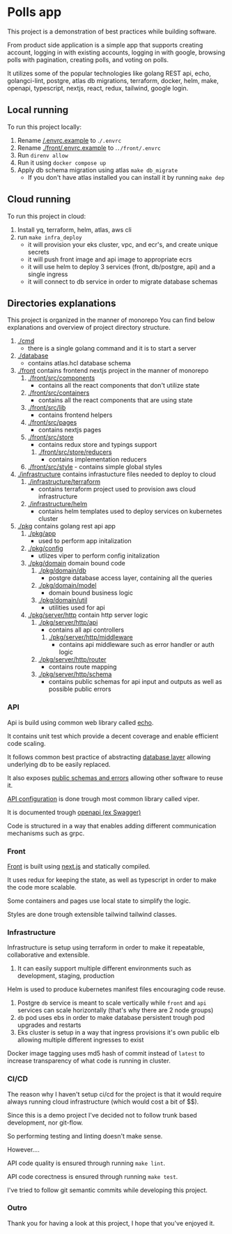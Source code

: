 # Polls app

This project is a demonstration of best practices while building software.

From product side application is a simple app that supports creating account, logging in with existing accounts, logging in with google, browsing polls with pagination, creating polls, and voting on polls.

It utilizes some of the popular technologies like golang REST api, echo, golangci-lint, postgre, atlas db migrations, terraform, docker, helm, make, openapi, typescript, nextjs, react, redux, tailwind, google login.

## Local running

To run this project locally:

1. Rename [/.envrc.example](./envrc.example) to .`/.envrc`
2. Rename [./front/.envrc.example](./front/envrc.example) to .`./front/.envrc`
3. Run `direnv allow`
4. Run it using `docker compose up`
5. Apply db schema migration using atlas `make db_migrate`
    - If you don't have atlas installed you can install it by running `make dep`

## Cloud running

To run this project in cloud:

1. Install yq, terraform, helm, atlas, aws cli
2. run `make infra_deploy`
    - it will provision your eks cluster, vpc, and ecr's, and create unique secrets
    - it will push front image and api image to appropriate ecrs
    - it will use helm to deploy 3 services (front, db/postgre, api) and a single ingress
    - it will connect to db service in order to migrate database schemas

## Directories explanations

This project is organized in the manner of monorepo
You can find below explanations and overview of project directory structure.

1. [./cmd](./cmd)
    - there is a single golang command and it is to start a server
2. [./database](./database)
    - contains atlas.hcl database schema
3. [./front](./front)
   contains frontend nextjs project in the manner of monorepo
    1. [./front/src/components](./front/src/components)
        - contains all the react components that don't utilize state
    2. [./front/src/containers](./front/src/containers)
        - contains all the react components that are using state
    3. [./front/src/lib](./front/src/lib)
        - contains frontend helpers
    4. [./front/src/pages](./front/src/pages)
        - contains nextjs pages
    5. [./front/src/store](./front/src/store)
        - contains redux store and typings support
        1. [./front/src/store/reducers](./front/src/store/reducers)
            - contains implementation reducers
    6. [./front/src/style](./front/src/style) - contains simple global styles
4. [./infrastructure](./infrastucture)
   contains infrastucture files needed to deploy to cloud
    1. [./infrastructure/terraform](./infrastructure/terraform)
        - contains terraform project used to provision aws cloud infrastructure
    2. [./infrastructure/helm](./infrastructure/helm)
        - contains helm templates used to deploy services on kubernetes cluster
5. [./pkg](./pkg)
   contains golang rest api app
    1. [./pkg/app](./pkg/app)
        - used to perform app initalization
    2. [./pkg/config](./pkg/config)
        - utlizes viper to perform config initalization
    3. [./pkg/domain](./pkg/domain)
       domain bound code
        1. [./pkg/domain/db](./pkg/domain/db)
            - postgre database access layer, containing all the queries
        2. [./pkg/domain/model](./pkg/domain/model)
            - domain bound business logic
        3. [./pkg/domain/util](./pkg/domain/util)
            - utilities used for api
    4. [./pkg/server/http](./pkg/server)
       contain http server logic
        1. [./pkg/server/http/api](./pkg/server/http/api)
            - contains all api controllers
            1. [./pkg/server/http/middleware](./pkg/server/http/middleware)
                - contains api middleware such as error handler or auth logic
        2. [./pkg/server/http/router](./pkg/server/http/router)
            - contains route mapping
        3. [./pkg/server/http/schema](./pkg/server/http/schema)
            - contains public schemas for api input and outputs as well as possible public errors

### API

Api is build using common web library called [echo](https://echo.labstack.com/).

It contains unit test which provide a decent coverage and enable efficient code scaling.

It follows common best practice of abstracting [database layer](./pkg/domain/db) allowing underlying db to be easily replaced.

It also exposes [public schemas and errors](./pkg/server/http/schema) allowing other software to reuse it.

[API configuration](./pkg/config) is done trough most common library called viper.

It is documented trough [openapi (ex Swagger)](./openapi.yaml)

Code is structured in a way that enables adding different communication mechanisms such as grpc.

### Front

[Front](./front) is built using [next.js](https://nextjs.org/) and statically compiled.

It uses redux for keeping the state, as well as typescript in order to make the code more scalable.

Some containers and pages use local state to simplify the logic.

Styles are done trough extensible tailwind tailwind classes.

### Infrastructure

Infrastructure is setup using terraform in order to make it repeatable, collaborative and extensible.

1. It can easily support multiple different environments such as development, staging, production

Helm is used to produce kubernetes manifest files encouraging code reuse.

1. Postgre `db` service is meant to scale vertically while `front` and `api` services can scale horizontally (that's why there are 2 node groups)
2. `db` pod uses ebs in order to make database persistent trough pod upgrades and restarts
3. Eks cluster is setup in a way that ingress provisions it's own public elb allowing multiple different ingresses to exist

Docker image tagging uses md5 hash of commit instead of `latest` to increase transparency of what code is running in cluster.

### CI/CD

The reason why I haven't setup ci/cd for the project is that it would require always running cloud infrastructure (which would cost a bit of $$).

Since this is a demo project I've decided not to follow trunk based development, nor git-flow.

So performing testing and linting doesn't make sense.

However....

API code quality is ensured through running `make lint`.

API code corectness is ensured through running `make test`.

I've tried to follow git semantic commits while developing this project.

### Outro

Thank you for having a look at this project, I hope that you've enjoyed it.
